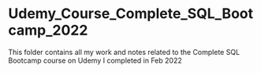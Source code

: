 # Udemy_Course_Complete_SQL_Bootcamp_2022
This folder contains all my work and notes related to the Complete SQL Bootcamp course on Udemy I completed in Feb 2022
